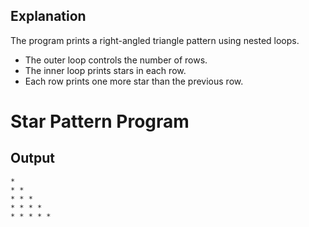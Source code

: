 ## Explanation
The program prints a right-angled triangle pattern using nested loops.  
- The outer loop controls the number of rows.  
- The inner loop prints stars in each row.  
- Each row prints one more star than the previous row.

# Star Pattern Program

## Output
```
* 
* * 
* * * 
* * * * 
* * * * * 
```